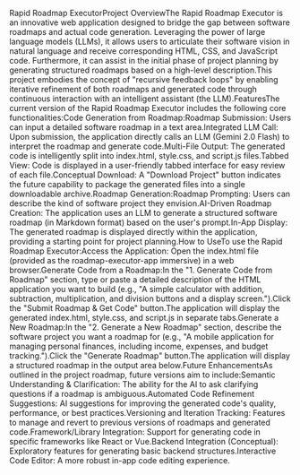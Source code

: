 Rapid Roadmap ExecutorProject OverviewThe Rapid Roadmap Executor is an innovative web application designed to bridge the gap between software roadmaps and actual code generation. Leveraging the power of large language models (LLMs), it allows users to articulate their software vision in natural language and receive corresponding HTML, CSS, and JavaScript code. Furthermore, it can assist in the initial phase of project planning by generating structured roadmaps based on a high-level description.This project embodies the concept of "recursive feedback loops" by enabling iterative refinement of both roadmaps and generated code through continuous interaction with an intelligent assistant (the LLM).FeaturesThe current version of the Rapid Roadmap Executor includes the following core functionalities:Code Generation from Roadmap:Roadmap Submission: Users can input a detailed software roadmap in a text area.Integrated LLM Call: Upon submission, the application directly calls an LLM (Gemini 2.0 Flash) to interpret the roadmap and generate code.Multi-File Output: The generated code is intelligently split into index.html, style.css, and script.js files.Tabbed View: Code is displayed in a user-friendly tabbed interface for easy review of each file.Conceptual Download: A "Download Project" button indicates the future capability to package the generated files into a single downloadable archive.Roadmap Generation:Roadmap Prompting: Users can describe the kind of software project they envision.AI-Driven Roadmap Creation: The application uses an LLM to generate a structured software roadmap (in Markdown format) based on the user's prompt.In-App Display: The generated roadmap is displayed directly within the application, providing a starting point for project planning.How to UseTo use the Rapid Roadmap Executor:Access the Application: Open the index.html file (provided as the roadmap-executor-app immersive) in a web browser.Generate Code from a Roadmap:In the "1. Generate Code from Roadmap" section, type or paste a detailed description of the HTML application you want to build (e.g., "A simple calculator with addition, subtraction, multiplication, and division buttons and a display screen.").Click the "Submit Roadmap & Get Code" button.The application will display the generated index.html, style.css, and script.js in separate tabs.Generate a New Roadmap:In the "2. Generate a New Roadmap" section, describe the software project you want a roadmap for (e.g., "A mobile application for managing personal finances, including income, expenses, and budget tracking.").Click the "Generate Roadmap" button.The application will display a structured roadmap in the output area below.Future EnhancementsAs outlined in the project roadmap, future versions aim to include:Semantic Understanding & Clarification: The ability for the AI to ask clarifying questions if a roadmap is ambiguous.Automated Code Refinement Suggestions: AI suggestions for improving the generated code's quality, performance, or best practices.Versioning and Iteration Tracking: Features to manage and revert to previous versions of roadmaps and generated code.Framework/Library Integration: Support for generating code in specific frameworks like React or Vue.Backend Integration (Conceptual): Exploratory features for generating basic backend structures.Interactive Code Editor: A more robust in-app code editing experience.
